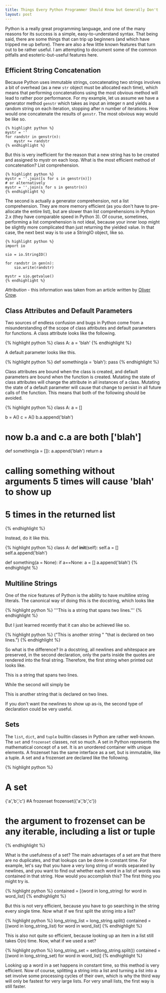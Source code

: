 ```yaml
---
title: Things Every Python Programmer Should Know but Generally Don't
layout: post 
---
```


Python is a really great programming language, and one of the many reasons
for its success is a simple, easy-to-understand syntax. That being said,
there are some things that can trip up beginners (and which have tripped me
up before). There are also a few little known features that turn out to be 
rather useful. I am attempting to document some of the common pitfalls and
esoteric-but-useful features here.

## Efficient String Concatenation

Because Python uses immutable strings, concatenating two strings involves a
bit of overhead (as a new `str` object must be allocated each time), which
means that performing concatenations using the most obvious method will lead
to rather poor performance. For my example, let us assume we have a generator
method `genstr` which takes as input an integer n and yields a random string on 
each iteration, stopping after n number of iterations. How would one concatenate
the results of `genstr`. The most obvious way would be like so.

	{% highlight python %}
    mystr = ''
	for randstr in genstr(n):
		mystr += randstr
	{% endhighlight %}

But this is very inefficient for the reason that a new string has to be created
and assigned to mystr on each loop. What is the most efficient method of 
concatenation? List comprehension.

    {% highlight python %}
	mystr = ''.join([s for s in genstr(n)])
	# or alternatively
	mystr = ''.join(s for s in genstr(n))
    {% endhighlight %}

The second is actually a generator comprehension, not a list comprehension. 
They are more memory efficient (as you don't have to pre-allocate the entire
list), but are slower than list comprehensions in Python 2.x (they have 
comparable speed in Python 3). Of course, sometimes, performing a list 
comprehension is not ideal, because your inner loop might be slightly more
complicated than just returning the yielded value. In that case, the next
best way is to use a StringIO object, like so.

	{% highlight python %}
    import io

	sio = io.StringIO()

	for randstr in gen(n):
		sio.write(randstr)

	mystr = sio.getvalue()
	{% endhighlight %}

*Attribution* - this information was taken from an article written by 
[Oliver Crow](http://www.skymind.com/~ocrow/python_string/).

## Class Attributes and Default Parameters

Two sources of endless confusion and bugs in Python come from a misunderstanding
of the scope of class attributes and default parameters for functions. A class
attribute looks like the following.

{% highlight python %}
class A:
	a = 'blah'
{% endhighlight %}

A default parameter looks like this.
	
{% highlight python %}
def something(a = 'blah'):
	pass
{% endhighlight %}

Class attributes are bound when the class is created, and default parameters
are bound when the function is created. Mutating the state of class attributes
will change the attribute in all instances of a class. Mutating the state of a
default parameter will cause that change to persist in all future calls of the
function. This means that both of the following should be avoided.

{% highlight python %}
class A:
	a = []

b = A()
c = A()
b.a.append('blah')
# now b.a and c.a are both ['blah']

def something(a = []):
	a.append('blah')
	return a

# calling something without arguments 5 times will cause 'blah' to show up
# 5 times in the returned list
{% endhighlight %}

Instead, do it like this. 

{% highlight python %}
class A:
	def __init__(self):
		self.a = []
		self.a.append('blah')

def something(a = None):
	if a==None: a = []
	a.append('blah')
{% endhighlight %}

## Multiline Strings

One of the nice features of Python is the ability to have multiline string 
literals. The canonical way of doing this is the docstring, which looks like

{% highlight python %}
'''This is a string
that spans two lines.'''
{% endhighlight %}

But I just learned recently that it can also be achieved like so.

{% highlight python %}
("This is another string "
"that is declared on two lines.")
{% endhighlight %}

So what is the difference? In a docstring, all newlines and whitespace are
preserved, in the second declaration, only the parts inside the quotes are 
rendered into the final string. Therefore, the first string when printed out
looks like.

This is a string
that spans two lines.

While the second will simply be

This is another string that is declared on two lines.

If you don't want the newlines to show up as-is, the second type of declaration
could be very useful.

## Sets

The `list`, `dict`, and `tuple` builtin classes in Python are rather well-known. 
The `set` and `frozenset` classes, not so much. A set in Python represents the
mathematical concept of a set. It is an unordered container with unique elements.
A frozenset has the same interface as a set, but is immutable, like a tuple.
A set and a frozenset are declared like the following.

{% highlight python %}
# A set
{'a','b','c'}
#A frozenset
frozenset({'a','b','c'}) 
# the argument to frozenset can be any iterable, including a list or tuple
{% endhighlight %}

What is the usefulness of a set? The main advantages of a set are that there
are no duplicates, and that lookups can be done in constant time. For example,
let's say that you have a very long string of words separated by newlines, and 
you want to find out whether each word in a list of words was contained in that
string. How would you accomplish this? The first thing you might try is.

{% highlight python %}
contained = [(word in long_string) for word in word_list]
{% endhighlight %}

But this is not very efficient, because you have to go searching in the string
every single time. Now what if we first split the string into a list?

{% highlight python %}
long_string_list = long_string.split()
contained = [(word in long_string_list) for word in word_list]
{% endhighlight %}

This is also not quite so efficient, because looking up an item in a list still
takes O(n) time. Now, what if we used a set?

{% highlight python %}
long_string_set = set(long_string.split())
contained = [(word in long_string_set) for word in word_list]
{% endhighlight %}

Looking up a word in a set happens in constant time, so this method is very
efficient. Now of course, splitting a string into a list and turning a list 
into a set involve some processing cycles of their own, which is why the third
way will only be fastest for very large lists. For very small lists, the first
way is still faster.

